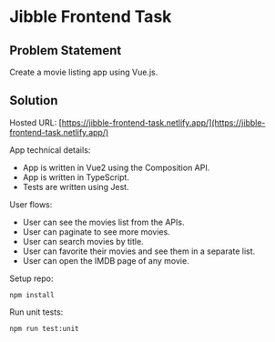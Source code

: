 # Jibble Frontend Task

## Problem Statement
Create a movie listing app using Vue.js.

## Solution

Hosted URL: [https://jibble-frontend-task.netlify.app/](https://jibble-frontend-task.netlify.app/)

App technical details:
 - App is written in Vue2 using the Composition API.
 - App is written in TypeScript.
 - Tests are written using Jest.

User flows:
 - User can see the movies list from the APIs.
 - User can paginate to see more movies.
 - User can search movies by title.
 - User can favorite their movies and see them in a separate list.
 - User can open the IMDB page of any movie.

Setup repo:
```
npm install
```

Run unit tests:
```
npm run test:unit
```
